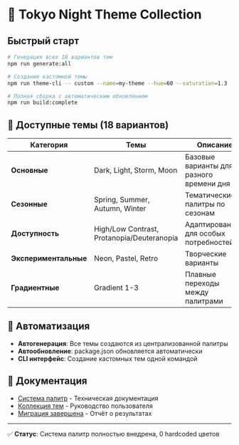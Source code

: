 # 🌃 Tokyo Night Theme Collection

## Быстрый старт

```bash
# Генерация всех 18 вариантов тем
npm run generate:all

# Создание кастомной темы
npm run theme-cli -- custom --name=my-theme --hue=60 --saturation=1.3

# Полная сборка с автоматическим обновлением
npm run build:complete
```

## 🎨 Доступные темы (18 вариантов)

| Категория | Темы | Описание |
|-----------|------|----------|
| **Основные** | Dark, Light, Storm, Moon | Базовые варианты для разного времени дня |
| **Сезонные** | Spring, Summer, Autumn, Winter | Тематические палитры по сезонам |
| **Доступность** | High/Low Contrast, Protanopia/Deuteranopia | Адаптированные для особых потребностей |
| **Экспериментальные** | Neon, Pastel, Retro | Творческие варианты |
| **Градиентные** | Gradient 1-3 | Плавные переходы между палитрами |

## 🚀 Автоматизация

- **Автогенерация**: Все темы создаются из централизованной палитры
- **Автообновление**: package.json обновляется автоматически
- **CLI интерфейс**: Создание кастомных тем одной командой

## 📖 Документация

- [Система палитр](docs/PALETTE_SYSTEM.md) - Техническая документация
- [Коллекция тем](docs/THEME_COLLECTION.md) - Руководство пользователя
- [Миграция завершена](analysis/MIGRATION_COMPLETED.md) - Отчёт о результатах

---

✅ **Статус**: Система палитр полностью внедрена, 0 hardcoded цветов
